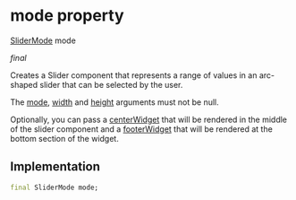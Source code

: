 


# mode property






[SliderMode](../../components_slider_component_slider_component/SliderMode-class.md) mode
  
_final_



<p>Creates a Slider component that represents a range of values in an
arc-shaped slider that can be selected by the user.</p>
<p>The <a href="../../components_slider_component_slider_component/SliderComponent/mode.md">mode</a>, <a href="../../components_slider_component_slider_component/SliderComponent/width.md">width</a> and <a href="../../components_slider_component_slider_component/SliderComponent/height.md">height</a> arguments must not be null.</p>
<p>Optionally, you can pass a <a href="../../components_slider_component_slider_component/SliderComponent/centerWidget.md">centerWidget</a> that will be rendered
in the middle of the slider component and a <a href="../../components_slider_component_slider_component/SliderComponent/footerWidget.md">footerWidget</a> that will be
rendered at the bottom section of the widget.</p>



## Implementation

```dart
final SliderMode mode;


```







